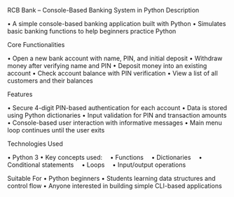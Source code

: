 RCB Bank – Console-Based Banking System in Python
Description

• A simple console-based banking application built with Python
• Simulates basic banking functions to help beginners practice Python

Core Functionalities

• Open a new bank account with name, PIN, and initial deposit
• Withdraw money after verifying name and PIN
• Deposit money into an existing account
• Check account balance with PIN verification
• View a list of all customers and their balances

Features

• Secure 4-digit PIN-based authentication for each account
• Data is stored using Python dictionaries
• Input validation for PIN and transaction amounts
• Console-based user interaction with informative messages
• Main menu loop continues until the user exits

Technologies Used

• Python 3
• Key concepts used:
 • Functions
 • Dictionaries
 • Conditional statements
 • Loops
 • Input/output operations

Suitable For
• Python beginners
• Students learning data structures and control flow
• Anyone interested in building simple CLI-based applications
